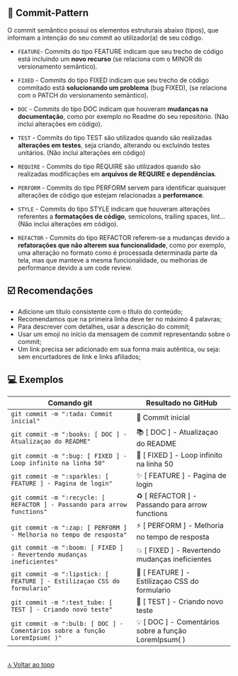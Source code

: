 ## 🦄 Commit-Pattern

O commit semântico possui os elementos estruturais abaixo (tipos), que informam a intenção do seu commit ao utilizador(a) de seu código.

- `FEATURE`- Commits do tipo FEATURE indicam que seu trecho de código está incluindo um **novo recurso** (se relaciona com o MINOR do versionamento semântico).

- `FIXED` - Commits do tipo FIXED indicam que seu trecho de código commitado está **solucionando um problema** (bug FIXED), (se relaciona com o PATCH do versionamento semântico).

- `DOC` - Commits do tipo DOC indicam que houveram **mudanças na documentação**, como por exemplo no Readme do seu repositório. (Não inclui alterações em código).

- `TEST` - Commits do tipo TEST são utilizados quando são realizadas **alterações em testes**, seja criando, alterando ou excluindo testes unitários. (Não inclui alterações em código)

- `REQUIRE` - Commits do tipo REQUIRE são utilizados quando são realizadas modificações em **arquivos de REQUIRE e dependências**.

- `PERFORM` - Commits do tipo PERFORM servem para identificar quaisquer alterações de código que estejam relacionadas a **performance**.

- `STYLE` - Commits do tipo STYLE indicam que houveram alterações referentes a **formatações de código**, semicolons, trailing spaces, lint... (Não inclui alterações em código).

- `REFACTOR` - Commits do tipo REFACTOR referem-se a mudanças devido a **refatorações que não alterem sua funcionalidade**, como por exemplo, uma alteração no formato como é processada determinada parte da tela, mas que manteve a mesma funcionalidade, ou melhorias de performance devido a um code review.

## ☑️ Recomendações

- Adicione um título consistente com o título do conteúdo;
- Recomendamos que na primeira linha deve ter no máximo 4 palavras;
- Para descrever com detalhes, usar a descrição do commit;
- Usar um emoji no início da mensagem de commit representando sobre o commit;
- Um link precisa ser adicionado em sua forma mais autêntica, ou seja: sem encurtadores de link e links afiliados;

## 💻 Exemplos
<table>
  <thead>
    <tr>
      <th>Comando git</th>
      <th>Resultado no GitHub</th>
    </tr>
  </thead>
 <tbody>
    <tr>
      <td>
        <code>git commit -m ":tada: Commit inicial"</code>
      </td>
      <td>🎉 Commit inicial</td>
    </tr>
    <tr>
      <td>
        <code>git commit -m ":books: [ DOC ] - Atualizaçao do README"</code>
      </td>
      <td>📚 [ DOC ] - Atualizaçao do README</td>
    </tr>
    <tr>
      <td>
        <code>git commit -m ":bug: [ FIXED ] - Loop infinito na linha 50"</code>
      </td>
      <td>🐛 [ FIXED ] - Loop infinito na linha 50</td>
    </tr>
    <tr>
      <td>
        <code>git commit -m ":sparkles: [ FEATURE ] - Pagina de login"</code>
      </td>
      <td>✨ [ FEATURE ] - Pagina de login</td>
    </tr>
    <tr>
      <td>
        <code>git commit -m ":recycle: [ REFACTOR ] - Passando para arrow functions"</code>
      </td>
      <td>♻️ [ REFACTOR ] - Passando para arrow functions</td>
    </tr>
    <tr>
      <td>
        <code>git commit -m ":zap: [ PERFORM ] - Melhoria no tempo de resposta"</code>
      </td>
      <td>⚡ [ PERFORM ] - Melhoria no tempo de resposta</td>
    </tr>
    <tr>
      <td>
        <code>git commit -m ":boom: [ FIXED ] - Revertendo mudanças ineficientes"</code>
      </td>
      <td>💥 [ FIXED ] - Revertendo mudanças ineficientes</td>
    </tr>
    <tr>
      <td>
        <code>git commit -m ":lipstick: [ FEATURE ] - Estilizaçao CSS do formulario"</code>
      </td>
      <td>💄 [ FEATURE ] - Estilizaçao CSS do formulario</td>
    </tr>
    <tr>
      <td>
        <code>git commit -m ":test_tube: [ TEST ] - Criando novo teste"</code>
      </td>
      <td>🧪 [ TEST ] - Criando novo teste</td>
    </tr>
    <tr>
      <td>
        <code>git commit -m ":bulb: [ DOC ] - Comentários sobre a função LoremIpsum( )"</code>
      </td>
      <td>💡 [ DOC ] - Comentários sobre a função LoremIpsum( )</td>
    </tr>
  </tbody>
</table>

<br>[🔝 Voltar ao topo](#Commit-Pattern) <br>
